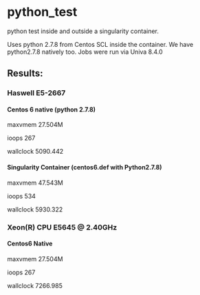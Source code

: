 # python_test
python test inside and outside a singularity container.

Uses python 2.7.8 from Centos SCL inside the container. We have python2.7.8 natively too.
Jobs were run via Univa 8.4.0

## Results:

### Haswell E5-2667

#### Centos 6 native (python 2.7.8)

maxvmem      27.504M

ioops        267                 

wallclock    5090.442     

#### Singularity Container (centos6.def with Python2.7.8)

maxvmem      47.543M

ioops        534                 

wallclock    5930.322     


### Xeon(R) CPU           E5645  @ 2.40GHz

#### Centos6 Native 
maxvmem      27.504M

ioops        267                 

wallclock    7266.985     

